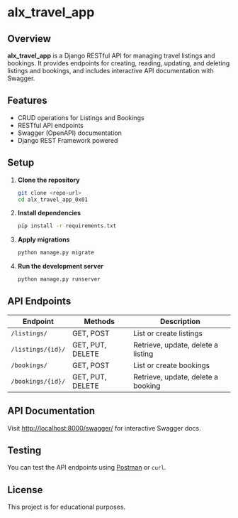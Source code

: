# alx_travel_app

## Overview

**alx_travel_app** is a Django RESTful API for managing travel listings and bookings. It provides endpoints for creating, reading, updating, and deleting listings and bookings, and includes interactive API documentation with Swagger.

## Features

- CRUD operations for Listings and Bookings
- RESTful API endpoints
- Swagger (OpenAPI) documentation
- Django REST Framework powered

## Setup

1. **Clone the repository**
   ```bash
   git clone <repo-url>
   cd alx_travel_app_0x01
   ```

2. **Install dependencies**
   ```bash
   pip install -r requirements.txt
   ```

3. **Apply migrations**
   ```bash
   python manage.py migrate
   ```

4. **Run the development server**
   ```bash
   python manage.py runserver
   ```

## API Endpoints

| Endpoint           | Methods        | Description                |
|--------------------|---------------|----------------------------|
| `/listings/`       | GET, POST      | List or create listings    |
| `/listings/{id}/`  | GET, PUT, DELETE | Retrieve, update, delete a listing |
| `/bookings/`       | GET, POST      | List or create bookings    |
| `/bookings/{id}/`  | GET, PUT, DELETE | Retrieve, update, delete a booking |

## API Documentation

Visit [http://localhost:8000/swagger/](http://localhost:8000/swagger/) for interactive Swagger docs.

## Testing

You can test the API endpoints using [Postman](https://www.postman.com/) or `curl`.

## License

This project is for educational purposes.